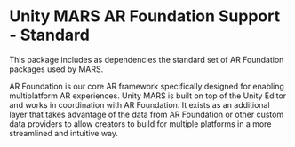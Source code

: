 # Unity MARS AR Foundation Support - Standard

This package includes as dependencies the standard set of AR Foundation packages used by MARS.

AR Foundation is our core AR framework specifically designed for enabling multiplatform AR experiences. Unity MARS is built on top of the Unity Editor and works in coordination with AR Foundation. It exists as an additional layer that takes advantage of the data from AR Foundation or other custom data providers to allow creators to build for multiple platforms in a more streamlined and intuitive way.

